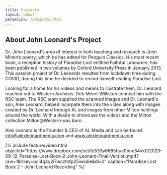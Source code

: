 ```yaml
---
title: Projects
layout: about
permalink: /projects.html
---
```

 ## About John Leonard's Project

Dr. John Leonard's area of interest in both teaching and research is John Milton’s poetry, which he has edited for Penguin Classics. His most recent book, a reception history of Paradise Lost entitled Faithful Labourers, has been published in two volumes by Oxford University Press in January 2013. This passion project of Dr. Leonards resulted from lockdown time during COVID, during this time he decided to record himself reading Paradise Lost. 

Looking for a home for his videos and means to illustrate them, Dr. Leonard reached out to Western Archvies. Deb Meert-Williston connect him with the RSC team. The RSC team supplied the scanned images and Dr. Leonard's son, Alex Leonard, helped incorpate them into the video along with images created by Dr. Leonard through AI, and images from other Milton holdings around the world. With a desire to showcase the videos and the Milton collection Milton@Western was born. 

Alex Leonard is the Founder & CEO of AL Media and can be found: <a href="https://ir.lib.uwo.ca/miltonatwestern/">info@alexleonardmedia.com</a> and <a href="https://ir.lib.uwo.ca/miltonatwestern/">www.alexleonardmedia.com</a>

 <div>
    {% include feature/video.html objectid="https://www.dropbox.com/scl/fi/533y6885ttuv0bno54vk0/2023-09-12-Paradise-Lost-Book-2-John-Leonard-Final-Version.mp4?raw=1&rlkey=bcl4q4y2i7wczthfp25iwsdie&dl=0" caption="Paradise Lost Book 2 - John Leonard Recording" %}
  
  </div>
